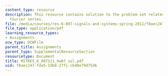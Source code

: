 ```yaml
---
content_type: resource
description: This resource contains solution to the problem set related to continuous-time
  fourier series.
file: /media/courses/res-6-007-signals-and-systems-spring-2011/f8aec247fda51db827fccb48e79d75d6_MITRES_6_007S11_hw07_sol.pdf
file_type: application/pdf
learning_resource_types:
- Assignments
ocw_type: OCWFile
parent_title: Assignments
parent_type: SupplementalResourceSection
resourcetype: Document
title: MITRES_6_007S11_hw07_sol.pdf
uid: f8aec247-fda5-1db8-27fc-cb48e79d75d6
---
```

